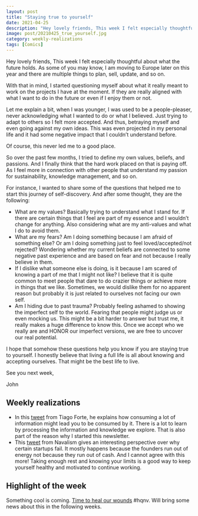 ```yaml
---
layout: post
title: "Staying true to yourself"
date: 2021-04-25
description: "Hey lovely friends, This week I felt especially thoughtful about what the future holds. As some of you may know, I am moving to Eur..."
image: post/20210425_true_yourself.jpg
category: weekly-realizations
tags: [Comics]
---
```


Hey lovely friends,
This week I felt especially thoughtful about what the future holds. As some of you may know, I am moving to Europe later on this year and there are multiple things to plan, sell, update, and so on.

With that in mind, I started questioning myself about what it really meant to work on the projects I have at the moment. If they are really aligned with what I want to do in the future or even if I enjoy them or not.

Let me explain a bit, when I was younger, I was used to be a people-pleaser, never acknowledging what I wanted to do or what I believed. Just trying to adapt to others so I felt more accepted. And thus, betraying myself and even going against my own ideas. This was even projected in my personal life and it had some negative impact that I couldn’t understand before.

Of course, this never led me to a good place.

So over the past few months, I tried to define my own values, beliefs, and passions. And I finally think that the hard work placed on that is paying off. As I feel more in connection with other people that understand my passion for sustainability, knowledge management, and so on.

For instance, I wanted to share some of the questions that helped me to start this journey of self-discovery. And after some thought, they are the following:

- What are my values? Basically trying to understand what I stand for. If there are certain things that I feel are part of my essence and I wouldn’t change for anything. Also considering what are my anti-values and what I do to avoid them.
- What are my fears? Am I doing something because I am afraid of something else? Or am I doing something just to feel loved/accepted/not rejected? Wondering whether my current beliefs are connected to some negative past experience and are based on fear and not because I really believe in them.
- If I dislike what someone else is doing, is it because I am scared of knowing a part of me that I might not like? I believe that it is quite common to meet people that dare to do crazier things or achieve more in things that we like. Sometimes, we would dislike them for no apparent reason but probably it is just related to ourselves not facing our own self.
- Am I hiding due to past trauma? Probably feeling ashamed to showing the imperfect self to the world. Fearing that people might judge us or even mocking us. This might be a bit harder to answer but trust me, it really makes a huge difference to know this. Once we accept who we really are and HONOR our imperfect versions, we are free to uncover our real potential.

I hope that somehow these questions help you know if you are staying true to yourself. I honestly believe that living a full life is all about knowing and accepting ourselves. That might be the best life to live.

See you next week,

John

## Weekly realizations

- In this [tweet](https://twitter.com/fortelabs/status/1385042240469274625?s=19) from Tiago Forte, he explains how consuming a lot of information might lead you to be consumed by it. There is a lot to learn by processing the information and knowledge we explore. That is also part of the reason why I started this newsletter.
- This [tweet](https://twitter.com/NavalismHQ/status/1384046608531169286?s=19) from Navalism gives an interesting perspective over why certain startups fail. It mostly happens because the founders run out of energy not because they run out of cash. And I cannot agree with this more! Taking enough rest and knowing your limits is a good way to keep yourself healthy and motivated to continue working.

## Highlight of the week

Something cool is coming. [Time to heal our wounds](https://www.instagram.com/p/COEnkGhnqD3/) #hqnv. Will bring some news about this in the following weeks.
